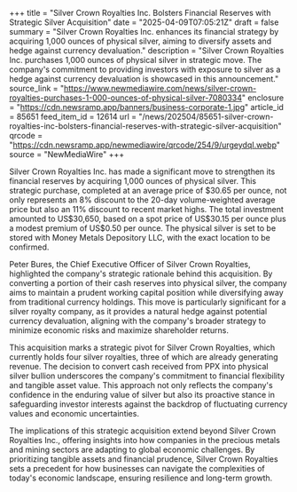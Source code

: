 +++
title = "Silver Crown Royalties Inc. Bolsters Financial Reserves with Strategic Silver Acquisition"
date = "2025-04-09T07:05:21Z"
draft = false
summary = "Silver Crown Royalties Inc. enhances its financial strategy by acquiring 1,000 ounces of physical silver, aiming to diversify assets and hedge against currency devaluation."
description = "Silver Crown Royalties Inc. purchases 1,000 ounces of physical silver in strategic move. The company's commitment to providing investors with exposure to silver as a hedge against currency devaluation is showcased in this announcement."
source_link = "https://www.newmediawire.com/news/silver-crown-royalties-purchases-1-000-ounces-of-physical-silver-7080334"
enclosure = "https://cdn.newsramp.app/banners/business-corporate-1.jpg"
article_id = 85651
feed_item_id = 12614
url = "/news/202504/85651-silver-crown-royalties-inc-bolsters-financial-reserves-with-strategic-silver-acquisition"
qrcode = "https://cdn.newsramp.app/newmediawire/qrcode/254/9/urgeydqI.webp"
source = "NewMediaWire"
+++

<p>Silver Crown Royalties Inc. has made a significant move to strengthen its financial reserves by acquiring 1,000 ounces of physical silver. This strategic purchase, completed at an average price of $30.65 per ounce, not only represents an 8% discount to the 20-day volume-weighted average price but also an 11% discount to recent market highs. The total investment amounted to US$30,650, based on a spot price of US$30.15 per ounce plus a modest premium of US$0.50 per ounce. The physical silver is set to be stored with Money Metals Depository LLC, with the exact location to be confirmed.</p><p>Peter Bures, the Chief Executive Officer of Silver Crown Royalties, highlighted the company's strategic rationale behind this acquisition. By converting a portion of their cash reserves into physical silver, the company aims to maintain a prudent working capital position while diversifying away from traditional currency holdings. This move is particularly significant for a silver royalty company, as it provides a natural hedge against potential currency devaluation, aligning with the company's broader strategy to minimize economic risks and maximize shareholder returns.</p><p>This acquisition marks a strategic pivot for Silver Crown Royalties, which currently holds four silver royalties, three of which are already generating revenue. The decision to convert cash received from PPX into physical silver bullion underscores the company's commitment to financial flexibility and tangible asset value. This approach not only reflects the company's confidence in the enduring value of silver but also its proactive stance in safeguarding investor interests against the backdrop of fluctuating currency values and economic uncertainties.</p><p>The implications of this strategic acquisition extend beyond Silver Crown Royalties Inc., offering insights into how companies in the precious metals and mining sectors are adapting to global economic challenges. By prioritizing tangible assets and financial prudence, Silver Crown Royalties sets a precedent for how businesses can navigate the complexities of today's economic landscape, ensuring resilience and long-term growth.</p>